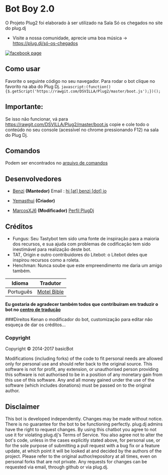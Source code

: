 # Bot Boy 2.0
O Projeto Plug2 foi elaborado à ser utilizado na Sala Só os chegados no site do plug.dj
* Visite a nossa comunidade, aprecie uma boa música -> https://plug.dj/só-os-chegados

[![facebook page](https://img.shields.io/badge/facebook-group-3b5998.svg?style=flat)](https://goo.gl/NNYAYx)

Como usar
------
Favorite o seguinte código no seu navegador. Para rodar o bot clique no favorito na aba do Plug Dj. `javascript:(function(){$.getScript('https://rawgit.com/DSVILLA/Plug2/master/boot.js');})();` 


Importante:
------
Se isso não funcionar, vá para https://rawgit.com/DSVILLA/Plug2/master/boot.js copie e cole todo o conteúdo no seu console (acessível no chrome pressionando F12) na sala do Plug Dj.


Comandos
------
Podem ser encontrados no [arquivo de comandos](https://rawgit.com/DSVILLA/Plug2/master/commands.md)

Desenvolvedores
----------
 - [Benzi](https://github.com/Benzi) __(Mantedor)__
Email : [hi [at] benzi [dot] io](mailto:hi@benzi.io)

 - [Yemasthui](https://github.com/Yemasthui)  __(Criador)__
 
 - [MarcosXJ6](https://github.com/DSVILLA) __(Modificador)__ 
[Perfil PlugDj](https://plug.dj/@/marcosxj6)

Créditos
--------

- Fungus: Seu Tastybot tem sido uma fonte de inspiração para a maioria dos recursos, e sua ajuda com problemas de codificação tem sido inestimável para realização deste bot.
- TAT, Origin e outro contribuidores do Litebot: o Litebot deles que inspirou recursos como a roleta.
- Henchman: Nunca soube que este empreendimento me daria um amigo também.


|Idioma | Tradutor|
|:------:|:---------:|
|Português|[Motel Bible](https://github.com/motelbible)|

__Eu gostaria de agradecer também todos que contribuiram em traduzir o bot no [centro de tradução](https://basicbot.oneskyapp.com/admin/collaborators)__


###Direitos 
Kenan o modificador do bot, customização para editar não esqueça de dar os créditos...


### Copyright

Copyright &copy; 2014-2017 basicBot

Modifications (including forks) of the code to fit personal needs are allowed only for personal use and should refer back to the original source.
This software is not for profit, any extension, or unauthorised person providing this software is not authorised to be in a position of any monetary gain from this use of this software. Any and all money gained under the use of the software (which includes donations) must be passed on to the original author.


Disclaimer
----------

This bot is developed independently. Changes may be made without notice. There is no guarantee for the bot to be functioning perfectly.
plug.dj admins have the right to request changes.
By using this chatbot you agree to not use it for violating plug.dj's Terms of Service.
You also agree not to alter the bot's code, unless in the cases explicitly stated above, for personal use, or for the sole purpose of submitting a pull request with a bug fix or a feature update, at which point it will be looked at and decided by the authors of the project.
Please refer to the original author/repository at all times, even on personal forks that are not private.
Any requests for changes can be requested via email, through github or via plug.dj.
